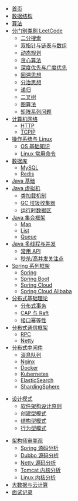 * [首页](Home)
* [数据结构](DataStructure/)
* [算法](Algos/)
* [分门别类刷 LeetCode](LeetCode/)
  * [二分搜索](LeetCode/BinarySearch)
  * [双指针与链表与数组](LeetCode/TwoPointers/)
  * [动态规划](LeetCode/DP/)
  * [贪心算法](LeetCode/Greedy)
  * [深度优先与广度优先](LeetCode/DFSAndBFS/)
  * [回溯思想](LeetCode/GirdSearch/)
  * [分治思想](LeetCode/DivideAndConquer)
  * [递归](LeetCode/Recur)
  * [二叉树](LeetCode/Tree/)
  * [图算法](LeetCode/Graph)
  * [矩阵系列问题](LeetCode/Matrix/)
* [计算机网络](Network/)
  * [HTTP](Network/HTTP)
  * [TCPIP](Network/TCPIP)
* [操作系统与 Linux](OS/)
  * [OS 基础知识](OS/Basic)
  * [Linux 常用命令](OS/Command)
* [数据库](Database/)
  * [MySQL](Database/MySQL)
  * [Redis](Database/Redis)
* [Java 基础](Java/Basic)
* [Java 虚拟机](JVM/)
  * [类加载机制](JVM/ClassLoader)
  * [GC 垃圾收集器](JVM/GC)
  * [运行时数据区](JVM/MemoryRegion)
* [Java 集合框架](JavaCollections/)
  * [Map](JavaCollections/Map)
  * [List](JavaCollections/List)
  * [Queue](JavaCollections/Queue)
* [Java 多线程与并发](JavaConcurrency/)
  * [常用 API](JavaConcurrency/BasicAPI)
  * [秒杀/高并发关注点](JavaConcurrency/Seckill)
* [Spring 系列框架](Spring/)
  * [Spring](Spring/Spring)
  * [Spring Boot](Spring/SpringBoot)
  * [Spring Cloud](Spring/SpringCloud)
  * [Spring Cloud Alibaba]()
* [分布式基础理论](Distributed/Basic/)
  * [分布式事务](Distributed/Basic/Transaction)
  * [CAP 与 Raft](Distributed/Basic/CAPAndRaft)
  * [接口幂等性](Distributed/Basic/Idempotent)
* [分布式通信框架]()
  * [RPC]()
  * [Netty]()
* [分布式中间件](Distributed/Middleware/)
  * [消息队列](Distributed/Middleware/MQ)
  * [Nginx](Distributed/Utils/Nginx)
  * [Docker]()
  * [Kubernetes]()
  * [ElasticSearch]()
  * [ShardingSphere]()

- [设计模式](DesignPatterns/)
  - [软件架构设计原则]()
  - [创建型模式]()
  - [结构型模式]()
  - [行为型模式]()

* [架构师审美观]()
  * [Spring 源码分析]()
  * [Dubbo 源码分析]()
  * [Netty 源码分析]()
  * [Tomcat 内核分析]()
  * [Linux 内核分析]()
* [大数据与云计算]()
* [面试记录](Interview/)
